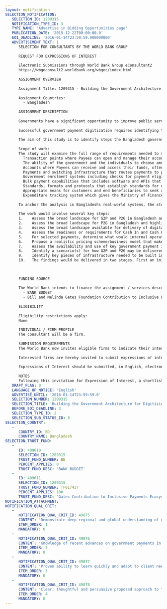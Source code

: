 ```yaml
---
layout: notification
SELECTION_NOTIFICATION: 
   SELECTION_ID: 1209315
   NOTIFICATION_TYPE_ID: 3
   TYPE_NAME: 'Advertise in Bidding Opportunities page'
   PUBLICATION_DATE: '2015-12-22T00:00:00.0'
   EOI_DEADLINE: '2016-01-14T23:59:59.900000000'
   ADVERTISEMENT_TEXT: |
      SELECTION FOR CONSULTANTS BY THE WORLD BANK GROUP
      
      REQUEST FOR EXPRESSIONS OF INTEREST
      
      Electronic Submissions through World Bank Group eConsultant2
      https://wbgeconsult2.worldbank.org/wbgec/index.html
      
      ASSIGNMENT OVERVIEW
      
      Assignment Title: 1209315 - Building the Government Architecture for Digitizing Government Payments in Bangladesh
      
      Assignment Countries:
        - Bangladesh
      
      ASSIGNMENT DESCRIPTION
      
      Governments have a significant opportunity to improve public service delivery by digitizing a range of government payment flows, including salaries, pensions, social welfare transfers, utility bills, and taxes. While the migration from cash to digital is not easy, there is substantial evidence that digitizing government payments reduces delivery costs, connects citizens to digital financial systems, and cuts leakages in at each step in the payment process. Government payment digitization also improves transparency throughout the system and improves government service delivery.
      
      Successful government payment digitization requires identifying the least cost and most reliable infrastructure for delivery, including front end devices (phones, cards, point of sale), agent networks, and cash management. It also involves managing payment system inter-connections across banks, accounts, wallets and payment service providers. Government payment systems only work well when the payment architecture is married well to the governments program management architecture, including eligibility, enrolment, verification and other key systems. And digitizing person to government (P2G) payments, such as utility bills and taxes, requires full integration with billing and reconciliation systems.
      
      The aim of this study is to identify steps the Bangladesh government could take to move from its "as is" government to person (G2P) and person to government (P2G) payment architecture towards a future scenario(s) where government payments are fully digitized. The goal would be to identify the design principles, infrastructure and organizational requirements, technical specifications, and business models to facilitate the transition to digital government payments. The study would also develop a sequence of 3-5 key steps and investments needed to build the preferred architecture, while offering best practice solutions for this infrastructure.
      
      Scope of work:
      The study will examine the full range of requirements needed to migrate Bangladesh's government payments into digital channels, including (among others):
      	Transaction points where Payees can open and manage their accounts (ATMs, Branches, Cash in and Cash Out Agent Networks, Merchants). 
      	The ability of the government and the individuals to choose among payment providers and to ensure an appropriate level of competition.
      	Accounts where Payees can receive and access their funds, often with banks or in payment wallets. These could be varied in form and function. 
      	Payments and switching infrastructure that routes payments to proper Payee accounts. This may include a payment mapper that links government program information systems with the Payee accounts, and possibly links such systems to automated payment capabilities.
      	Government enrolment systems including checks for payment eligibility, removal from rolls, and re-verification.
      	Bulk payment capabilities that includes software and APIs that enable government departments to initiate bulk payment batches in an automatic way and efficiently take proper authorization.
      	Standards, formats and protocols that establish standards for delivery across government. These may be tools that help government programs manage their bulk payments while ensuring seamless integration into payments systems for delivery.
      	Appropriate means for customers and end beneficiaries to seek and find recourse for problems in receipt or access to their funds.
      	Expenditure tracking system which gives the Ministry of Finance real-time visibility into where government funds are sitting at each step in the government payment system (e.g. central accounts, state accounts, district accounts, village accounts; etc.)
      
      To anchor the analysis in Bangladeshs real-world systems, the study would assess a carefully selected handful of existing government payment programs. This would identify the "as-is" systems and map out scenarios for what digitized G2P and P2G might look like in Bangladesh. 
      
      The work would involve several key steps:
      1.	Assess the broad landscape for G2P and P2G in Bangladesh and highlight a representative collection of relevant salary flows (military, civil service, etc.) and social programs (education, health, poverty). Map these as is systems to appreciate how the end-to-end enrolment, verification and payment disbursement processes are currently managed by the government.
      2.	Assess the broad landscape for P2G in Bangladesh and highlight several high volume flows (taxes, traffic fines, school fees). Map these flows as is and assess the billing and other requirements needed by government entities responsible for collecting payments.
      3.	Assess the broad landscape available for delivery of digital payments in Bangladesh, including points of service (agents, ATM, branch), connectivity, account usage, payment switching and other pieces payments infrastructure in use.
      4.	Assess the readiness or requirements for Cash In and Cash Out Networks to support government payments.
      5.	For selected payments, determine what would internal operational changes/restructuring required to facilitate an agencys transition to digital
      6.	Propose a realistic pricing scheme/business model that make the G2P payments viable for the bulk payer, the DFS provider, MNOs, CICO agents and customer/recipients. Include any additional costs or other obstacles the customer could face in shifting from cash to digital.
      7.	Assess the availability and use of key government payment infrastructure, including proper identification systems, bulk payment requests, verification, and enrolment.
      8.	Identify a scenario(s) for how G2P and P2G may be delivered at some future state. This scenario ought to reflect best practices from other countries and incorporate best practice payment system design principles. The future scenarios should also leverages digitally accessed biometric national IDs based on the ID architecture currently in place and being upgraded by the government of Bangladesh.
      9.	Identify key pieces of infrastructure needed to be built in order to reach the desired scenarios. This could include enrollment systems, links to national identification, verification processes. 
      10.	The findings would be delivered in two stages. First an initial summary of the architecture including a short list of key design choices. Second, a final summary document outlining a road map of steps that include specific technical requirements for required infrastructure.
      
      
      
      FUNDING SOURCE
      
      The World Bank intends to finance the assignment / services described below under the following trust fund(s):
        - BANK BUDGET
        - Bill and Melinda Gates Foundation Contribution to Inclusive Payments Ecosystems
      
      ELIGIBILITY
      
      Eligibility restrictions apply:
      None
      
      INDIVIDUAL / FIRM PROFILE
      The consultant will be a firm. 
      
      SUBMISSION REQUIREMENTS
      The World Bank now invites eligible firms to indicate their interest in providing the services.  Interested firms must provide information indicating that they are qualified to perform the services (brochures, description of similar assignments, experience in similar conditions, availability of appropriate skills among staff, etc. for firms; CV and cover letter for individuals).  Please note that the total size of all attachments should be less than 5MB.  Consultants may associate to enhance their qualifications.
      
      Interested firms are hereby invited to submit expressions of interest.
      
      Expressions of Interest should be submitted, in English, electronically through World Bank Group eTendering (https://wbgeconsult2.worldbank.org/wbgec/index.html)
      
      NOTES
      Following this invitation for Expression of Interest, a shortlist of qualified firms will be formally invited to submit proposals.  Shortlisting and selection will be subject to the availability of funding.
   DRAFT_FLAG: 0
   LANGUAGE_OF_NOTICE: 'English'
   ADVERTISE_UNTIL: '2016-01-14T23:59:59.0'
   SELECTION_NUMBER: 1209315
   SELECTION_TITLE: 'Building the Government Architecture for Digitizing Government Payments in Bangladesh'
   BEFORE_EOI_DEADLINE: 3
   SELECTION_TYPE_ID: 2
   SELECTION_SUB_STATUS_ID: 8
SELECTION_COUNTRY: 
   - 
      COUNTRY_ID: BD
      COUNTRY_NAME: Bangladesh
SELECTION_TRUST_FUND: 
   - 
      ID: 409610
      SELECTION_ID: 1209315
      TRUST_FUND_NUMBER: BB
      PERCENT_APPLIES: 0
      TRUST_FUND_DESC: 'BANK BUDGET'
   - 
      ID: 409611
      SELECTION_ID: 1209315
      TRUST_FUND_NUMBER: TF017437
      PERCENT_APPLIES: 100
      TRUST_FUND_DESC: 'Gates Contribution to Inclusive Payments Ecosystems'
NOTIFICATION_ATTACHMENT: 
NOTIFICATION_QUAL_CRIT: 
   - 
      NOTIFICATION_QUAL_CRIT_ID: 49875
      CONTENT: 'Demonstrate deep regional and global understanding of government payment flows/processes and government service delivery.'
      ITEM_ORDER: 1
      MANDATORY: 0
   - 
      NOTIFICATION_QUAL_CRIT_ID: 49876
      CONTENT: 'Knowledge of recent advances on government payments in South Asia and/or Latin America regions.'
      ITEM_ORDER: 2
      MANDATORY: 0
   - 
      NOTIFICATION_QUAL_CRIT_ID: 49877
      CONTENT: 'Proven ability to learn quickly and adapt to client needs and the context of Bangladesh and its government processes.'
      ITEM_ORDER: 3
      MANDATORY: 0
   - 
      NOTIFICATION_QUAL_CRIT_ID: 49878
      CONTENT: 'Clear, thoughtful and persuasive proposed approach to the project.'
      ITEM_ORDER: 4
      MANDATORY: 0
---
```

